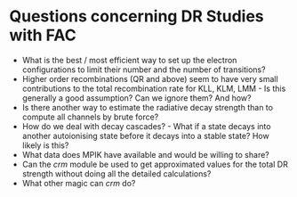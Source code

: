 # Questions concerning DR Studies with FAC

- What is the best / most efficient way to set up the electron configurations to limit their number
  and the number of transitions?
- Higher order recombinations (QR and above) seem to have very small contributions to the total
  recombination rate for KLL, KLM, LMM - Is this generally a good assumption? Can we ignore them?
  And how?
- Is there another way to estimate the radiative decay strength than to compute all channels by 
  brute force?
- How do we deal with decay cascades? - What if a state decays into another autoionising state
  before it decays into a stable state? How likely is this?
- What data does MPIK have available and would be willing to share?
- Can the *crm* module be used to get approximated values for the total DR strength without doing
  all the detailed calculations?
- What other magic can *crm* do?

